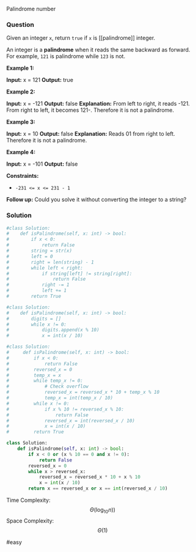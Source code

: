 Palindrome number

### Question

Given an integer `x`, return `true` if `x` is [[palindrome]] integer.

An integer is a **palindrome** when it reads the same backward as forward. For example, `121` is palindrome while `123` is not.

**Example 1:**

**Input:** x = 121
**Output:** true

**Example 2:**

**Input:** x = -121
**Output:** false
**Explanation:** From left to right, it reads -121. From right to left, it becomes 121-. Therefore it is not a palindrome.

**Example 3:**

**Input:** x = 10
**Output:** false
**Explanation:** Reads 01 from right to left. Therefore it is not a palindrome.

**Example 4:**

**Input:** x = -101
**Output:** false

**Constraints:**

-   `-231 <= x <= 231 - 1`

**Follow up:** Could you solve it without converting the integer to a string?

### Solution

```python
#class Solution:
#    def isPalindrome(self, x: int) -> bool:
#        if x < 0:
#            return False
#        string = str(x)
#        left = 0
#        right = len(string) - 1
#        while left < right:
#            if string[left] != string[right]:
#                return False
#            right -= 1
#            left += 1
#        return True

#class Solution:
#    def isPalindrome(self, x: int) -> bool:
#        digits = []
#        while x != 0:
#            digits.append(x % 10)
#            x = int(x / 10)

#class Solution:
#     def isPalindrome(self, x: int) -> bool:
#         if x < 0:
#             return False
#         reversed_x = 0
#         temp_x = x
#         while temp_x != 0:
#             # Check overflow
#             reversed_x = reversed_x * 10 + temp_x % 10
#             temp_x = int(temp_x / 10)
#         while x != 0:
#             if x % 10 != reversed_x % 10:
#                 return False
#             reversed_x = int(reversed_x / 10)
#             x = int(x / 10)
#         return True

class Solution:
    def isPalindrome(self, x: int) -> bool:
        if x < 0 or (x % 10 == 0 and x != 0):
            return False
        reversed_x = 0
        while x > reversed_x:
            reversed_x = reversed_x * 10 + x % 10
            x = int(x / 10)
        return x == reversed_x or x == int(reversed_x / 10)
```

Time Complexity: $$\Theta(\log_{10} n))$$
Space Complexity:  $$\Theta(1)$$

#easy
